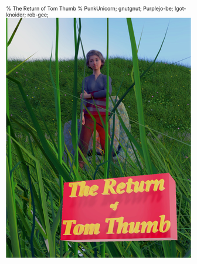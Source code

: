 % The Return of Tom Thumb
% PunkUnicorn; gnutgnut; Purplejo-be; Igot-knoider; rob-gee;
![](cover.jpg)
